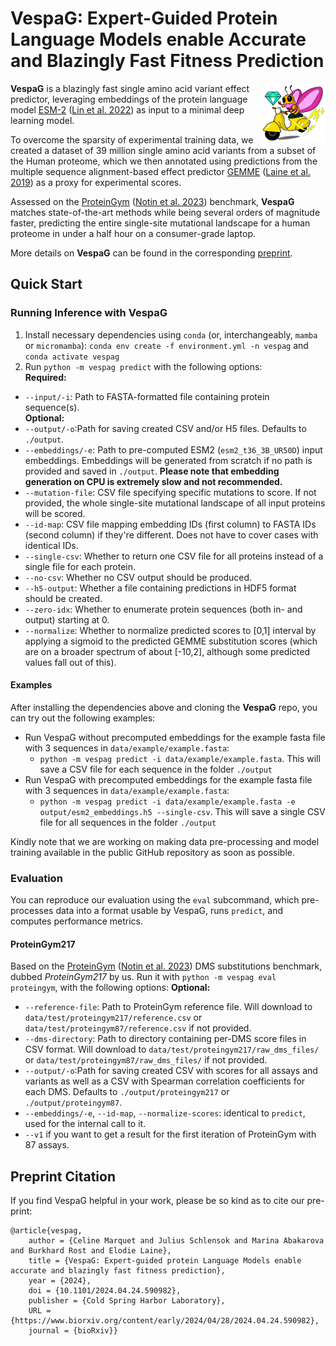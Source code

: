 
# VespaG: Expert-Guided Protein Language Models enable Accurate and Blazingly Fast Fitness Prediction

<img align="right" src="images/vespag.png" alt="image" height="20%" width="20%" />

**VespaG** is a blazingly fast single amino acid variant effect predictor, leveraging embeddings of the protein language model [ESM-2](https://github.com/facebookresearch/esm) ([Lin et al. 2022](https://www.science.org/doi/abs/10.1126/science.ade2574)) as input to a minimal deep learning model. 

To overcome the sparsity of experimental training data, we created a dataset of 39 million single amino acid variants from a subset of the Human proteome, which we then annotated using predictions from the multiple sequence alignment-based effect predictor [GEMME](http://www.lcqb.upmc.fr/GEMME/Home.html) ([Laine et al. 2019](https://doi.org/10.1093/molbev/msz179)) as a proxy for experimental scores. 

Assessed on the [ProteinGym](https://proteingym.org) ([Notin et al. 2023](https://www.biorxiv.org/content/10.1101/2023.12.07.570727v1)) benchmark, **VespaG** matches state-of-the-art methods while being several orders of magnitude faster, predicting the entire single-site mutational landscape for a human proteome in under a half hour on a consumer-grade laptop.

More details on **VespaG** can be found in the corresponding [preprint](https://doi.org/10.1101/2024.04.24.590982).

## Quick Start
### Running Inference with VespaG
1. Install necessary dependencies using `conda` (or, interchangeably, `mamba` or `micromamba`): `conda env create -f environment.yml -n vespag` and `conda activate vespag`
2. Run `python -m vespag predict` with the following options:  
**Required:**
- `--input/-i`: Path to FASTA-formatted file containing protein sequence(s).  
**Optional:**
- `--output/-o`:Path for saving created CSV and/or H5 files. Defaults to `./output`.
- `--embeddings/-e`: Path to pre-computed ESM2 (`esm2_t36_3B_UR50D`) input embeddings. Embeddings will be generated from scratch if no path is provided and saved in `./output`. **Please note that embedding generation on CPU is extremely slow and not recommended.**
- `--mutation-file`: CSV file specifying specific mutations to score. If not provided, the whole single-site mutational landscape of all input proteins will be scored.
- `--id-map`: CSV file mapping embedding IDs (first column) to FASTA IDs (second column) if they're different. Does not have to cover cases with identical IDs.
- `--single-csv`: Whether to return one CSV file for all proteins instead of a single file for each protein.
- `--no-csv`: Whether no CSV output should be produced.
- `--h5-output`: Whether a file containing predictions in HDF5 format should be created.
- `--zero-idx`: Whether to enumerate protein sequences (both in- and output) starting at 0.
- `--normalize`: Whether to normalize predicted scores to [0,1] interval by applying a sigmoid to the predicted GEMME substitution scores (which are on a broader spectrum of about [-10,2], although some predicted values fall out of this).

#### Examples

After installing the dependencies above and cloning the **VespaG** repo, you can try out the following examples:
- Run VespaG without precomputed embeddings for the example fasta file with 3 sequences in `data/example/example.fasta`: 
    - `python -m vespag predict -i data/example/example.fasta`. This will save a CSV file for each sequence in the folder `./output`
- Run VespaG with precomputed embeddings for the example fasta file with 3 sequences in `data/example/example.fasta`: 
    - `python -m vespag predict -i data/example/example.fasta -e output/esm2_embeddings.h5 --single-csv`. This will save a single CSV file for all sequences in the folder `./output`

Kindly note that we are working on making data pre-processing and model training available in the public GitHub repository as soon as possible.

### Evaluation
You can reproduce our evaluation using the `eval` subcommand, which pre-processes data into a format usable by VespaG, runs `predict`, and computes performance metrics.

#### ProteinGym217
Based on the [ProteinGym](https://proteingym.org) ([Notin et al. 2023](https://www.biorxiv.org/content/10.1101/2023.12.07.570727v1)) DMS substitutions benchmark, dubbed _ProteinGym217_ by us. Run it with `python -m vespag eval proteingym`, with the following options:
**Optional:**
- `--reference-file`: Path to ProteinGym reference file. Will download to `data/test/proteingym217/reference.csv` or `data/test/proteingym87/reference.csv` if not provided.
- `--dms-directory`: Path to directory containing per-DMS score files in CSV format. Will download to `data/test/proteingym217/raw_dms_files/` or `data/test/proteingym87/raw_dms_files/` if not provided.
- `--output/-o`:Path for saving created CSV with scores for all assays and variants as well as a CSV with Spearman correlation coefficients for each DMS. Defaults to `./output/proteingym217` or `./output/proteingym87`.
- `--embeddings/-e`, `--id-map`, `--normalize-scores`: identical to `predict`, used for the internal call to it.
- `--v1` if you want to get a result for the first iteration of ProteinGym with 87 assays.

## Preprint Citation
If you find VespaG helpful in your work, please be so kind as to cite our pre-print:
```
@article{vespag,
	author = {Celine Marquet and Julius Schlensok and Marina Abakarova and Burkhard Rost and Elodie Laine},
	title = {VespaG: Expert-guided protein Language Models enable accurate and blazingly fast fitness prediction},
	year = {2024},
	doi = {10.1101/2024.04.24.590982},
	publisher = {Cold Spring Harbor Laboratory},
	URL = {https://www.biorxiv.org/content/early/2024/04/28/2024.04.24.590982},
	journal = {bioRxiv}}
```